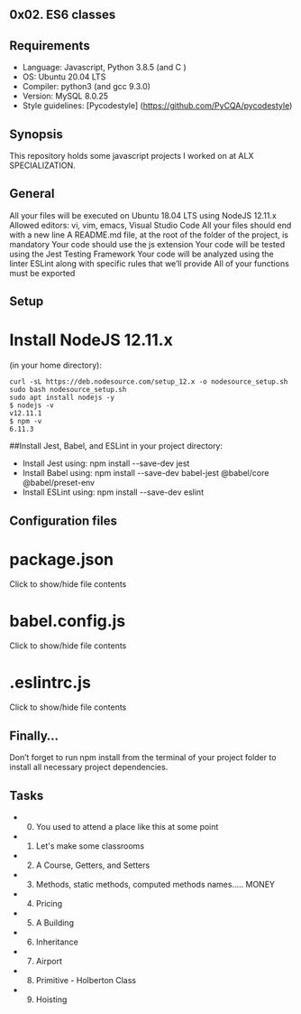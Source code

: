 ## 0x02. ES6 classes

## Requirements
* Language: Javascript, Python 3.8.5 (and C )
* OS: Ubuntu 20.04 LTS
* Compiler: python3  (and gcc 9.3.0)
* Version: MySQL  8.0.25
* Style guidelines: [Pycodestyle] (https://github.com/PyCQA/pycodestyle)


## Synopsis
This repository holds some javascript projects I worked on at ALX SPECIALIZATION.

## General
All your files will be executed on Ubuntu 18.04 LTS using NodeJS 12.11.x
Allowed editors: vi, vim, emacs, Visual Studio Code
All your files should end with a new line
A README.md file, at the root of the folder of the project, is mandatory
Your code should use the js extension
Your code will be tested using the Jest Testing Framework
Your code will be analyzed using the linter ESLint along with specific rules that we’ll provide
All of your functions must be exported

## Setup

# Install NodeJS 12.11.x
(in your home directory):
```
curl -sL https://deb.nodesource.com/setup_12.x -o nodesource_setup.sh
sudo bash nodesource_setup.sh
sudo apt install nodejs -y
$ nodejs -v
v12.11.1
$ npm -v
6.11.3
```

##Install Jest, Babel, and ESLint
in your project directory:

* Install Jest using: npm install --save-dev jest
* Install Babel using: npm install --save-dev babel-jest @babel/core @babel/preset-env
* Install ESLint using: npm install --save-dev eslint
## Configuration files

# package.json
Click to show/hide file contents
# babel.config.js
Click to show/hide file contents
# .eslintrc.js
Click to show/hide file contents
## Finally…
Don’t forget to run npm install from the terminal of your project folder to install all necessary project dependencies.

## Tasks

* 0. You used to attend a place like this at some point
* 1. Let's make some classrooms
* 2. A Course, Getters, and Setters
* 3. Methods, static methods, computed methods names..... MONEY
* 4. Pricing
* 5. A Building
* 6. Inheritance
* 7. Airport
* 8. Primitive - Holberton Class
* 9. Hoisting
